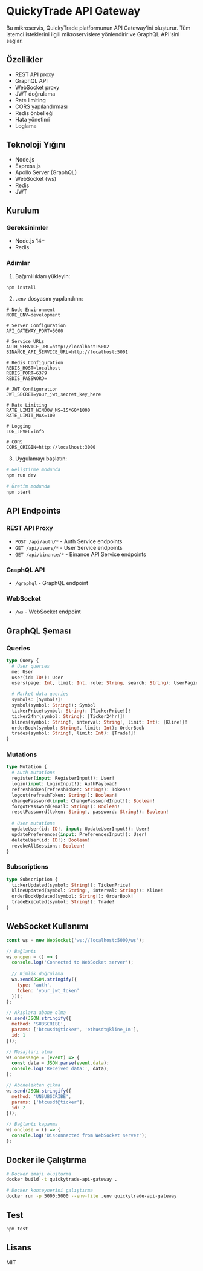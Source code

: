 # QuickyTrade API Gateway

Bu mikroservis, QuickyTrade platformunun API Gateway'ini oluşturur. Tüm istemci isteklerini ilgili mikroservislere yönlendirir ve GraphQL API'sini sağlar.

## Özellikler

- REST API proxy
- GraphQL API
- WebSocket proxy
- JWT doğrulama
- Rate limiting
- CORS yapılandırması
- Redis önbelleği
- Hata yönetimi
- Loglama

## Teknoloji Yığını

- Node.js
- Express.js
- Apollo Server (GraphQL)
- WebSocket (ws)
- Redis
- JWT

## Kurulum

### Gereksinimler

- Node.js 14+
- Redis

### Adımlar

1. Bağımlılıkları yükleyin:

```bash
npm install
```

2. `.env` dosyasını yapılandırın:

```
# Node Environment
NODE_ENV=development

# Server Configuration
API_GATEWAY_PORT=5000

# Service URLs
AUTH_SERVICE_URL=http://localhost:5002
BINANCE_API_SERVICE_URL=http://localhost:5001

# Redis Configuration
REDIS_HOST=localhost
REDIS_PORT=6379
REDIS_PASSWORD=

# JWT Configuration
JWT_SECRET=your_jwt_secret_key_here

# Rate Limiting
RATE_LIMIT_WINDOW_MS=15*60*1000
RATE_LIMIT_MAX=100

# Logging
LOG_LEVEL=info

# CORS
CORS_ORIGIN=http://localhost:3000
```

3. Uygulamayı başlatın:

```bash
# Geliştirme modunda
npm run dev

# Üretim modunda
npm start
```

## API Endpoints

### REST API Proxy

- `POST /api/auth/*` - Auth Service endpoints
- `GET /api/users/*` - User Service endpoints
- `GET /api/binance/*` - Binance API Service endpoints

### GraphQL API

- `/graphql` - GraphQL endpoint

### WebSocket

- `/ws` - WebSocket endpoint

## GraphQL Şeması

### Queries

```graphql
type Query {
  # User queries
  me: User
  user(id: ID!): User
  users(page: Int, limit: Int, role: String, search: String): UserPagination

  # Market data queries
  symbols: [Symbol!]!
  symbol(symbol: String!): Symbol
  tickerPrice(symbol: String): [TickerPrice!]!
  ticker24hr(symbol: String): [Ticker24hr!]!
  klines(symbol: String!, interval: String!, limit: Int): [Kline!]!
  orderBook(symbol: String!, limit: Int): OrderBook
  trades(symbol: String!, limit: Int): [Trade!]!
}
```

### Mutations

```graphql
type Mutation {
  # Auth mutations
  register(input: RegisterInput!): User!
  login(input: LoginInput!): AuthPayload!
  refreshToken(refreshToken: String!): Tokens!
  logout(refreshToken: String!): Boolean!
  changePassword(input: ChangePasswordInput!): Boolean!
  forgotPassword(email: String!): Boolean!
  resetPassword(token: String!, password: String!): Boolean!
  
  # User mutations
  updateUser(id: ID!, input: UpdateUserInput!): User!
  updatePreferences(input: PreferencesInput!): User!
  deleteUser(id: ID!): Boolean!
  revokeAllSessions: Boolean!
}
```

### Subscriptions

```graphql
type Subscription {
  tickerUpdated(symbol: String!): TickerPrice!
  klineUpdated(symbol: String!, interval: String!): Kline!
  orderBookUpdated(symbol: String!): OrderBook!
  tradeExecuted(symbol: String!): Trade!
}
```

## WebSocket Kullanımı

```javascript
const ws = new WebSocket('ws://localhost:5000/ws');

// Bağlantı
ws.onopen = () => {
  console.log('Connected to WebSocket server');
  
  // Kimlik doğrulama
  ws.send(JSON.stringify({
    type: 'auth',
    token: 'your_jwt_token'
  }));
};

// Akışlara abone olma
ws.send(JSON.stringify({
  method: 'SUBSCRIBE',
  params: ['btcusdt@ticker', 'ethusdt@kline_1m'],
  id: 1
}));

// Mesajları alma
ws.onmessage = (event) => {
  const data = JSON.parse(event.data);
  console.log('Received data:', data);
};

// Abonelikten çıkma
ws.send(JSON.stringify({
  method: 'UNSUBSCRIBE',
  params: ['btcusdt@ticker'],
  id: 2
}));

// Bağlantı kapanma
ws.onclose = () => {
  console.log('Disconnected from WebSocket server');
};
```

## Docker ile Çalıştırma

```bash
# Docker imajı oluşturma
docker build -t quickytrade-api-gateway .

# Docker konteynerini çalıştırma
docker run -p 5000:5000 --env-file .env quickytrade-api-gateway
```

## Test

```bash
npm test
```

## Lisans

MIT 